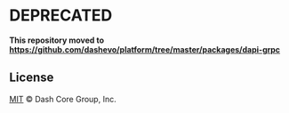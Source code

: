 # DEPRECATED

**This repository moved to https://github.com/dashevo/platform/tree/master/packages/dapi-grpc**

## License

[MIT](LICENSE) &copy; Dash Core Group, Inc.

